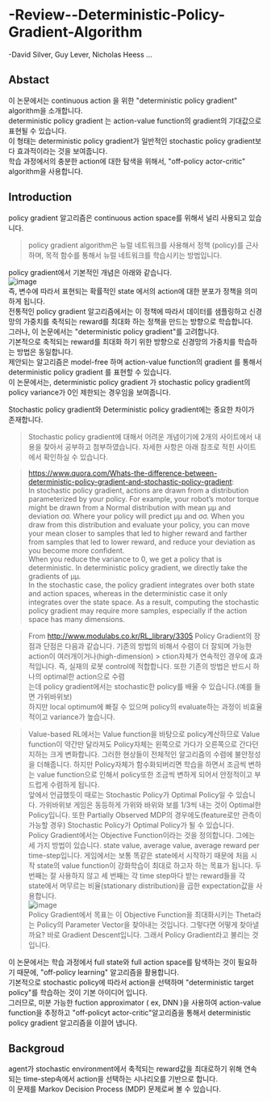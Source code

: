 # -Review--Deterministic-Policy-Gradient-Algorithm
-David Silver, Guy Lever, Nicholas Heess ... 

## Abstact
이 논문에서는 continuous action 을 위한 "deterministic policy gradient" algorithm을 소개합니다.  
deterministic policy gradient 는 action-value function의 gradient의 기대값으로 표현될 수 있습니다.  
이 형태는 deterministic policy gradient가 일반적인 stochastic policy gradient보다 효과적이라는 것을 보여줍니다.  
학습 과정에서의 충분한 action에 대한 탐색을 위해서, "off-policy actor-critic" algorithm을 사용합니다.  

## Introduction
policy gradient 알고리즘은 continuous action space를 위해서 널리 사용되고 있습니다.  
> policy gradient algorithm은 뉴럴 네트워크를 사용해서 정책 (policy)를 근사하며, 목적 함수를 통해서 뉴럴 네트워크를 학습시키는 방법입니다.  

policy gradient에서 기본적인 개념은 아래와 같습니다.  
![image](https://user-images.githubusercontent.com/40893452/44691995-d67d7880-aa9b-11e8-9f40-9349abad83bf.png)  
즉, 변수에 따라서 표현되는 확률적인 state 에서의 action에 대한 분포가 정책을 의미하게 됩니다.  
전통적인 policy gradient 알고리즘에서는 이 정책에 따라서 데이터를 샘플링하고 신경망의 가중치를 축적되는 reward를 최대화 하는 정책을 만드는 방향으로 학습합니다.                                          
그러나, 이 논문에서는 "deterministic policy gradient"를 고려합니다.  
기본적으로 축적되는 reward를 최대화 하기 위한 방향으로 신경망의 가중치를 학습하는 방법은 동일합니다.  
제안되는 알고리즘은 model-free 하며 action-value function의 gradient 를 통해서 deterministic policy gradient 를 표현할 수 있습니다.  
이 논문에서는, deterministic policy gradient 가 stochastic policy gradient의 policy variance가 0인 제한되는 경우임을 보여줍니다.  

Stochastic policy gradient와 Deterministic policy gradient에는 중요한 차이가 존재합니다.  

> Stochastic policy gradient에 대해서 어려운 개념이기에 2개의 사이트에서 내용을 찾아서 공부하고 첨부하였습니다.
> 자세한 사항은 아래 참조로 적힌 사이트에서 확인하실 수 있습니다.

>https://www.quora.com/Whats-the-difference-between-deterministic-policy-gradient-and-stochastic-policy-gradient:  
>In stochastic policy gradient, actions are drawn from a distribution parameterized by your policy. For example, your robot’s motor torque might be drawn from a Normal distribution with mean μμ and deviation σσ. Where your policy will predict μμ and σσ. When you draw from this distribution and evaluate your policy, you can move your mean closer to samples that led to higher reward and farther from samples that led to lower reward, and reduce your deviation as you become more confident.  
>When you reduce the variance to 0, we get a policy that is deterministic. In deterministic policy gradient, we directly take the gradients of μμ.  
>In the stochastic case, the policy gradient integrates over both state and action spaces, whereas in the deterministic case it only integrates over the state space. As a result, computing the stochastic policy gradient may require more samples, especially if the action space has many dimensions.

> From  http://www.modulabs.co.kr/RL_library/3305
> Policy Gradient의 장점과 단점은 다음과 같습니다. 기존의 방법의 비해서 수렴이 더 잘되며 가능한 action이 여러개이거나(high-dimension)   > ction자체가 연속적인 경우에 효과적입니다. 즉, 실재의 로봇 control에 적합합니다. 또한 기존의 방법은 반드시 하나의 optimal한 action으로 수렴  
> 는데 policy gradient에서는 stochastic한 policy를 배울 수 있습니다.(예를 들면 가위바위보)    
> 하지만 local optimum에 빠질 수 있으며 policy의 evaluate하는 과정이 비효율적이고 variance가 높습니다.

> Value-based RL에서는 Value function을 바탕으로 policy계산하므로 Value function이 약간만 달라져도 Policy자체는 왼쪽으로 가다가 오른쪽으로 간다던지하는 크게 변화합니다. 그러한 현상들이 전체적인 알고리즘의 수렴에 불안정성을 더해줍니다. 하지만 Policy자체가 함수화되버리면 학습을 하면서 조금씩 변하는 value function으로 인해서 policy또한 조금씩 변하게 되어서 안정적이고 부드럽게 수렴하게 됩니다.  
> 앞에서 언급했듯이 때로는 Stochastic Policy가 Optimal Policy일 수 있습니다. 가위바위보 게임은 동등하게 가위와 바위와 보를 1/3씩 내는 것이 Optimal한 Policy입니다. 또한 Partially Observed MDP의 경우에도(feature로만 관측이 가능할 경우) Stochastic Policy가 Optimal Policy가 될 수 있습니다.  
> Policy Gradient에서는 Objective Function이라는 것을 정의합니다. 그에는 세 가지 방법이 있습니다. state value, average value, average reward per time-step입니다. 게임에서는 보통 똑같은 state에서 시작하기 때문에 처음 시작 state의 value function이 강화학습이 최대로 하고자 하는 목표가 됩니다. 두 번째는 잘 사용하지 않고 세 번째는 각 time step마다 받는 reward들을 각 state에서 머무르는 비율(stationary distribution)을 곱한 expectation값을 사용합니다.  
> ![image](https://user-images.githubusercontent.com/40893452/44898533-31cc9680-ad3a-11e8-87de-bc2907123993.png)  
> Policy Gradient에서 목표는 이 Objective Function을 최대화시키는 Theta라는 Policy의 Parameter Vector을 찾아내는 것입니다. 그렇다면 어떻게 찾아낼까요? 바로 Gradient Descent입니다. 그래서 Policy Gradient라고 불리는 것입니다.  

이 논문에서는 학습 과정에서 full state와 full action space를 탐색하는 것이 필요하기 때문에, "off-policy learning" 알고리즘을 활용합니다.  
기본적으로 stochastic policy에 따라서 action을 선택하며 "deterministic target policy"를 학습하는 것이 기본 아이디어 입니다.  
그러므로, 미분 가능한 fuction approximator ( ex, DNN )을 사용하여 action-value function을 추정하고 "off-policyt actor-critic"알고리즘을 통해서 deterministic policy gradient 알고리즘을 이끌어 냅니다.  

## Backgroud 
agent가 stochastic environment에서 축적되는 reward값을 최대로하기 위해 연속되는 time-step속에서 action을 선택하는 시나리오를 기반으로 합니다.  
이 문제를 Markov Decision Process (MDP) 문제로써 볼 수 있습니다.  
